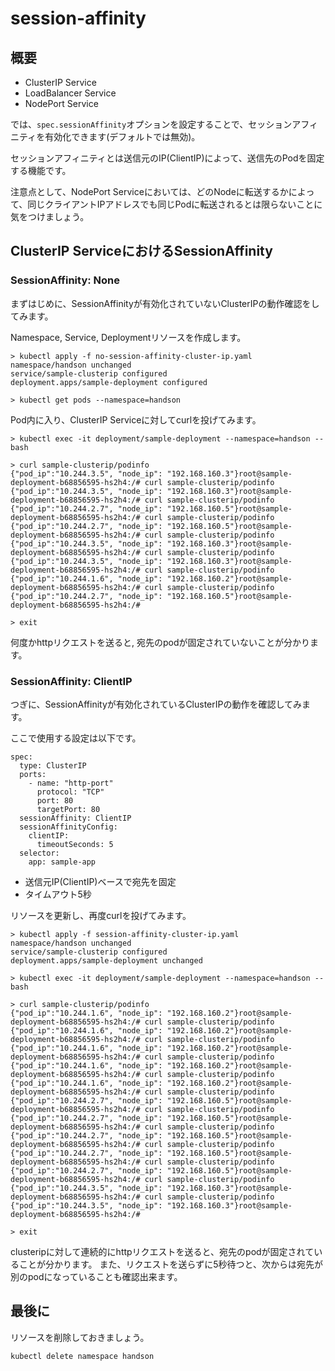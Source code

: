 # session-affinity

## 概要

- ClusterIP Service
- LoadBalancer Service
- NodePort Service

では、`spec.sessionAffinity`オプションを設定することで、セッションアフィニティを有効化できます(デフォルトでは無効)。

セッションアフィニティとは送信元のIP(ClientIP)によって、送信先のPodを固定する機能です。

注意点として、NodePort Serviceにおいては、どのNodeに転送するかによって、同じクライアントIPアドレスでも同じPodに転送されるとは限らないことに気をつけましょう。


## ClusterIP ServiceにおけるSessionAffinity

### SessionAffinity: None

まずはじめに、SessionAffinityが有効化されていないClusterIPの動作確認をしてみます。

Namespace, Service, Deploymentリソースを作成します。

```
> kubectl apply -f no-session-affinity-cluster-ip.yaml                    
namespace/handson unchanged
service/sample-clusterip configured
deployment.apps/sample-deployment configured

> kubectl get pods --namespace=handson
```

Pod内に入り、ClusterIP Serviceに対してcurlを投げてみます。

```
> kubectl exec -it deployment/sample-deployment --namespace=handson -- bash

> curl sample-clusterip/podinfo
{"pod_ip":"10.244.3.5", "node_ip": "192.168.160.3"}root@sample-deployment-b68856595-hs2h4:/# curl sample-clusterip/podinfo
{"pod_ip":"10.244.3.5", "node_ip": "192.168.160.3"}root@sample-deployment-b68856595-hs2h4:/# curl sample-clusterip/podinfo
{"pod_ip":"10.244.2.7", "node_ip": "192.168.160.5"}root@sample-deployment-b68856595-hs2h4:/# curl sample-clusterip/podinfo
{"pod_ip":"10.244.2.7", "node_ip": "192.168.160.5"}root@sample-deployment-b68856595-hs2h4:/# curl sample-clusterip/podinfo
{"pod_ip":"10.244.3.5", "node_ip": "192.168.160.3"}root@sample-deployment-b68856595-hs2h4:/# curl sample-clusterip/podinfo
{"pod_ip":"10.244.3.5", "node_ip": "192.168.160.3"}root@sample-deployment-b68856595-hs2h4:/# curl sample-clusterip/podinfo
{"pod_ip":"10.244.1.6", "node_ip": "192.168.160.2"}root@sample-deployment-b68856595-hs2h4:/# curl sample-clusterip/podinfo
{"pod_ip":"10.244.2.7", "node_ip": "192.168.160.5"}root@sample-deployment-b68856595-hs2h4:/# 

> exit
```

何度かhttpリクエストを送ると, 宛先のpodが固定されていないことが分かります。

### SessionAffinity: ClientIP

つぎに、SessionAffinityが有効化されているClusterIPの動作を確認してみます。

ここで使用する設定は以下です。
```
spec:
  type: ClusterIP
  ports:
    - name: "http-port"
      protocol: "TCP"
      port: 80
      targetPort: 80
  sessionAffinity: ClientIP
  sessionAffinityConfig:
    clientIP:
      timeoutSeconds: 5
  selector:
    app: sample-app
```
- 送信元IP(ClientIP)ベースで宛先を固定
- タイムアウト5秒

リソースを更新し、再度curlを投げてみます。

```
> kubectl apply -f session-affinity-cluster-ip.yaml 
namespace/handson unchanged
service/sample-clusterip configured
deployment.apps/sample-deployment unchanged

> kubectl exec -it deployment/sample-deployment --namespace=handson -- bash

> curl sample-clusterip/podinfo
{"pod_ip":"10.244.1.6", "node_ip": "192.168.160.2"}root@sample-deployment-b68856595-hs2h4:/# curl sample-clusterip/podinfo
{"pod_ip":"10.244.1.6", "node_ip": "192.168.160.2"}root@sample-deployment-b68856595-hs2h4:/# curl sample-clusterip/podinfo
{"pod_ip":"10.244.1.6", "node_ip": "192.168.160.2"}root@sample-deployment-b68856595-hs2h4:/# curl sample-clusterip/podinfo
{"pod_ip":"10.244.1.6", "node_ip": "192.168.160.2"}root@sample-deployment-b68856595-hs2h4:/# curl sample-clusterip/podinfo
{"pod_ip":"10.244.1.6", "node_ip": "192.168.160.2"}root@sample-deployment-b68856595-hs2h4:/# curl sample-clusterip/podinfo
{"pod_ip":"10.244.2.7", "node_ip": "192.168.160.5"}root@sample-deployment-b68856595-hs2h4:/# curl sample-clusterip/podinfo
{"pod_ip":"10.244.2.7", "node_ip": "192.168.160.5"}root@sample-deployment-b68856595-hs2h4:/# curl sample-clusterip/podinfo
{"pod_ip":"10.244.2.7", "node_ip": "192.168.160.5"}root@sample-deployment-b68856595-hs2h4:/# curl sample-clusterip/podinfo
{"pod_ip":"10.244.2.7", "node_ip": "192.168.160.5"}root@sample-deployment-b68856595-hs2h4:/# curl sample-clusterip/podinfo
{"pod_ip":"10.244.2.7", "node_ip": "192.168.160.5"}root@sample-deployment-b68856595-hs2h4:/# curl sample-clusterip/podinfo
{"pod_ip":"10.244.3.5", "node_ip": "192.168.160.3"}root@sample-deployment-b68856595-hs2h4:/# curl sample-clusterip/podinfo
{"pod_ip":"10.244.3.5", "node_ip": "192.168.160.3"}root@sample-deployment-b68856595-hs2h4:/# 

> exit
```

clusteripに対して連続的にhttpリクエストを送ると、宛先のpodが固定されていることが分かります。
また、リクエストを送らずに5秒待つと、次からは宛先が別のpodになっていることも確認出来ます。

## 最後に

リソースを削除しておきましょう。
```
kubectl delete namespace handson
```